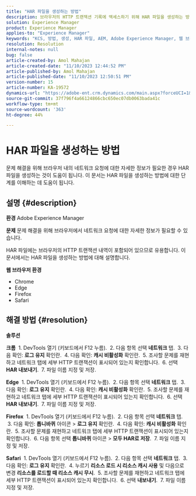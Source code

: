 ```yaml
---
title: "HAR 파일을 생성하는 방법"
description: 브라우저의 HTTP 트랜잭션 기록에 액세스하기 위해 HAR 파일을 생성하는 방법을 알아봅니다.
solution: Experience Manager
product: Experience Manager
applies-to: "Experience Manager"
keywords: "KCS, 방법, 생성, HAR 파일, AEM, Adobe Experience Manager, 웹 브라우저, Safari, Firefox, Edge, Chrome"
resolution: Resolution
internal-notes: null
bug: false
article-created-by: Amol Mahajan
article-created-date: "11/10/2023 12:44:52 PM"
article-published-by: Amol Mahajan
article-published-date: "11/10/2023 12:50:51 PM"
version-number: 15
article-number: KA-19572
dynamics-url: "https://adobe-ent.crm.dynamics.com/main.aspx?forceUCI=1&pagetype=entityrecord&etn=knowledgearticle&id=4a68cdea-c67f-ee11-8179-6045bd006b25"
source-git-commit: 37f796f4a66124866cbc650ec07db0063bada41c
workflow-type: tm+mt
source-wordcount: '363'
ht-degree: 44%

---
```


# HAR 파일을 생성하는 방법


문제 해결을 위해 브라우저 내의 네트워크 요청에 대한 자세한 정보가 필요한 경우 HAR 파일을 생성하는 것이 도움이 됩니다. 이 문서는 HAR 파일을 생성하는 방법에 대한 단계를 이해하는 데 도움이 됩니다.

## 설명 {#description}


<b>환경</b>
Adobe Experience Manager

<b>문제</b>
문제 해결을 위해 브라우저에서 네트워크 요청에 대한 자세한 정보가 필요할 수 있습니다.

HAR 파일에는 브라우저의 HTTP 트랜잭션 내역이 포함되어 있으므로 유용합니다. 이 문서에서는 HAR 파일을 생성하는 방법에 대해 설명합니다.

<b>웹 브라우저 환경</b>

- Chrome
- Edge
- Firefox
- Safari



## 해결 방법 {#resolution}


<b>솔루션</b>

<b>크롬</b>
 1. DevTools 열기 (키보드에서 F12 누름).
 2. 다음 항목 선택 <b>네트워크</b> 탭.
 3. 다음 확인: <b>로그 유지</b> 확인란.
 4. 다음 확인: <b>캐시 비활성화</b> 확인란.
 5. 조사할 문제를 재현하고 네트워크 탭에 세부 HTTP 트랜잭션이 표시되어 있는지 확인합니다.
 6. 선택 <b>HAR 내보내기</b>.
 7. 파일 이름 지정 및 저장.

<b>Edge</b>
 1. DevTools 열기 (키보드에서 F12 누름).
 2. 다음 항목 선택 <b>네트워크</b> 탭.
 3. 다음 확인: <b>로그 유지</b> 확인란.
 4. 다음 확인: <b>캐시 비활성화</b> 확인란.
 5. 조사할 문제를 재현하고 네트워크 탭에 세부 HTTP 트랜잭션이 표시되어 있는지 확인합니다.
 6. 선택 <b>HAR 내보내기</b>.
 7. 파일 이름 지정 및 저장.

<b>Firefox</b>
 1. DevTools 열기 (키보드에서 F12 누름).
 2. 다음 항목 선택 <b>네트워크</b> 탭.
 3. 다음 확인: <b>톱니바퀴</b> 아이콘 > <b>로그 유지</b> 확인란.
 4. 다음 확인: <b>캐시 비활성화</b> 확인란.
 5. 조사할 문제를 재현하고 네트워크 탭에 세부 HTTP 트랜잭션이 표시되어 있는지 확인합니다.
 6. 다음 항목 선택 <b>톱니바퀴</b> 아이콘 > <b>모두 HAR로 저장</b>.
 7. 파일 이름 지정 및 저장.

<b>Safari</b>
 1. DevTools 열기 (키보드에서 F12 누름).
 2. 다음 항목 선택 <b>네트워크</b> 탭.
 3. 다음 확인: <b>로그 유지</b> 확인란.
 4. 누르기 <b>리소스 로드 시 리소스 캐시 사용</b> 및 다음으로 변경 <b>리소스를 로드할 때 리소스 캐시 무시</b>.
 5. 조사할 문제를 재현하고 네트워크 탭에 세부 HTTP 트랜잭션이 표시되어 있는지 확인합니다.
 6. 선택 <b>내보내기</b>.
 7. 파일 이름 지정 및 저장.
